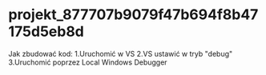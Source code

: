 # projekt_877707b9079f47b694f8b47175d5eb8d

Jak zbudować kod:
1.Uruchomić w VS
2.VS ustawić w tryb "debug"
3.Uruchomić poprzez Local Windows Debugger
